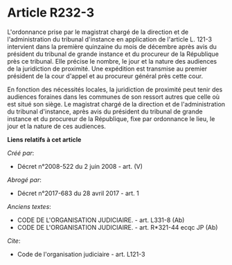 # Article R232-3

L'ordonnance prise par le magistrat chargé de la direction et de l'administration du tribunal d'instance en application de
l'article L. 121-3 intervient dans la première quinzaine du mois de décembre après avis du président du tribunal de grande
instance et du procureur de la République près ce tribunal. Elle précise le nombre, le jour et la nature des audiences de la
juridiction de proximité. Une expédition est transmise au premier président de la cour d'appel et au procureur général près
cette cour. 

En fonction des nécessités locales, la juridiction de proximité peut tenir des audiences foraines dans les communes de son
ressort autres que celle où est situé son siège. Le magistrat chargé de la direction et de l'administration du tribunal
d'instance, après avis du président du tribunal de grande instance et du procureur de la République, fixe par ordonnance le
lieu, le jour et la nature de ces audiences.

**Liens relatifs à cet article**

_Créé par_:

  - Décret n°2008-522 du 2 juin 2008 - art. (V)

_Abrogé par_:

  - Décret n°2017-683 du 28 avril 2017 - art. 1

_Anciens textes_:

  - CODE DE L'ORGANISATION JUDICIAIRE. - art. L331-8 (Ab)
  - CODE DE L'ORGANISATION JUDICIAIRE. - art. R*321-44 ecqc JP (Ab)

_Cite_:

  - Code de l'organisation judiciaire - art. L121-3
